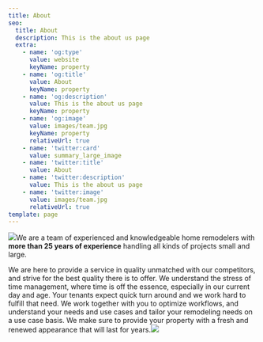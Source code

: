 ```yaml
---
title: About
seo:
  title: About
  description: This is the about us page
  extra:
    - name: 'og:type'
      value: website
      keyName: property
    - name: 'og:title'
      value: About
      keyName: property
    - name: 'og:description'
      value: This is the about us page
      keyName: property
    - name: 'og:image'
      value: images/team.jpg
      keyName: property
      relativeUrl: true
    - name: 'twitter:card'
      value: summary_large_image
    - name: 'twitter:title'
      value: About
    - name: 'twitter:description'
      value: This is the about us page
    - name: 'twitter:image'
      value: images/team.jpg
      relativeUrl: true
template: page
---
```

![](images/BeforeApt-14.jpg)We are a team of experienced and knowledgeable home remodelers with **more than 25 years of experience** handling all kinds of projects small and large.

We are here to provide a service in quality unmatched with our competitors, and strive for the best quality there is to offer.  We understand the stress of time management, where time is off the essence, especially in our current day and age. Your tenants expect quick turn around and we work hard to fulfill that need.  We work together with you to optimize workflows, and understand your needs and use cases and tailor your remodeling needs on a use case basis. We make sure to provide your property with a fresh and renewed appearance that will last for years.![](<stackbit_asset_id:static:static/images/Chaotic Apartment Remodel.jpg>)
